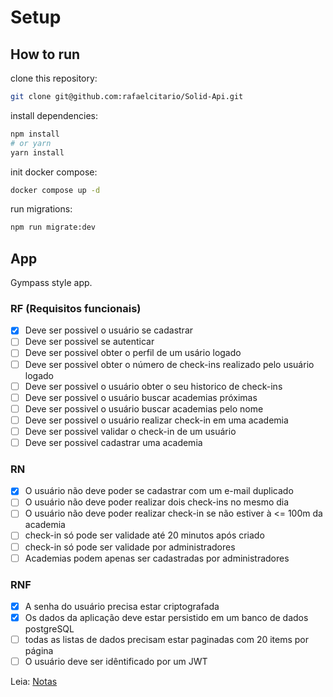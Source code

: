 # Setup

## How to run

clone this repository:

```bash
git clone git@github.com:rafaelcitario/Solid-Api.git
```

install dependencies:

```bash
npm install
# or yarn
yarn install
```

init docker compose:

```bash
docker compose up -d
```

run migrations:

```bash
npm run migrate:dev
```

## App

Gympass style app.

### RF (Requisitos funcionais)

- [x] Deve ser possivel o usuário se cadastrar
- [ ] Deve ser possivel se autenticar
- [ ] Deve ser possivel obter o perfil de um usário logado
- [ ] Deve ser possivel obter o número de check-ins realizado pelo usuário logado
- [ ] Deve ser possivel o usuário obter o seu historico de check-ins
- [ ] Deve ser possivel o usuário buscar academias próximas
- [ ] Deve ser possivel o usuário buscar academias pelo nome
- [ ] Deve ser possivel o usuário realizar check-in em uma academia
- [ ] Deve ser possivel validar o check-in de um usuário
- [ ] Deve ser possivel cadastrar uma academia

### RN

- [x] O usuário não deve poder se cadastrar com um e-mail duplicado
- [ ] O usuário não deve poder realizar dois check-ins no mesmo dia
- [ ] O usuário não deve poder realizar check-in se não estiver à <= 100m da academia
- [ ] check-in só pode ser validade até 20 minutos após criado
- [ ] check-in só pode ser validade por administradores
- [ ] Academias podem apenas ser cadastradas por administradores

### RNF

- [x] A senha do usuário precisa estar criptografada
- [x] Os dados da aplicação deve estar persistido em um banco de dados postgreSQL
- [ ] todas as listas de dados precisam estar paginadas com 20 items por página
- [ ] O usuário deve ser idêntificado por um JWT

Leia: [Notas](https://github.com/rafaelcitario/Solid-Api/blob/master/notes.txt)
